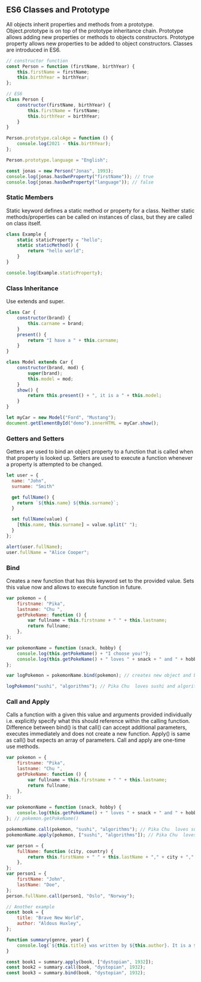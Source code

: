 ## ES6 Classes and Prototype

All objects inherit properties and methods from a prototype. Object.prototype is on top of the prototype inheritance chain. Prototype allows adding new properties or methods to objects constructors. Prototype property allows new properties to be added to object constructors. Classes are introduced in ES6.

```javascript
// constructor function
const Person = function (firstName, birthYear) {
    this.firstName = firstName;
    this.birthYear = birthYear;
};

// ES6
class Person {
    constructor(firstName, birthYear) {
        this.firstName = firstName;
        this.birthYear = birthYear;
    }
}

Person.prototype.calcAge = function () {
    console.log(2021 - this.birthYear);
};

Person.prototype.language = "English";

const jonas = new Person("Jonas", 1993);
console.log(jonas.hasOwnProperty("firstName")); // true
console.log(jonas.hasOwnProperty("language")); // false
```

### Static Members

Static keyword defines a static method or property for a class. Neither static methods/properties can be called on instances of class, but they are called on class itself.

```js
class Example {
    static staticProperty = "hello";
    static staticMethod() {
        return "hello world";
    }
}

console.log(Example.staticProperty);
```

### Class Inheritance

Use extends and super.

```javascript
class Car {
    constructor(brand) {
        this.carname = brand;
    }
    present() {
        return "I have a " + this.carname;
    }
}

class Model extends Car {
    constructor(brand, mod) {
        super(brand);
        this.model = mod;
    }
    show() {
        return this.present() + ", it is a " + this.model;
    }
}

let myCar = new Model("Ford", "Mustang");
document.getElementById("demo").innerHTML = myCar.show();
```

### Getters and Setters

Getters are used to bind an object property to a function that is called when that property is looked up. Setters are used to execute a function whenever a property is attempted to be changed.

```javascript
let user = {
  name: "John",
  surname: "Smith"

  get fullName() {
    return `${this.name} ${this.surname}`;
  }

  set fullName(value) {
    [this.name, this.surname] = value.split(" ");
  }
};

alert(user.fullName);
user.fullName = "Alice Cooper";
```

### Bind

Creates a new function that has this keyword set to the provided value. Sets this value now and allows to execute function in future.

```javascript
var pokemon = {
    firstname: "Pika",
    lastname: "Chu ",
    getPokeName: function () {
        var fullname = this.firstname + " " + this.lastname;
        return fullname;
    },
};

var pokemonName = function (snack, hobby) {
    console.log(this.getPokeName() + "I choose you!");
    console.log(this.getPokeName() + " loves " + snack + " and " + hobby);
};

var logPokemon = pokemonName.bind(pokemon); // creates new object and binds pokemon. 'this' of pokemon === pokemon now

logPokemon("sushi", "algorithms"); // Pika Chu  loves sushi and algorithms
```

### Call and Apply

Calls a function with a given this value and arguments provided individually i.e. explicitly specify what this should reference within the calling function. Difference between bind() is that call() can accept additional parameters, executes immediately and does not create a new function. Apply() is same as call() but expects an array of parameters. Call and apply are one-time use methods.

```javascript
var pokemon = {
    firstname: "Pika",
    lastname: "Chu ",
    getPokeName: function () {
        var fullname = this.firstname + " " + this.lastname;
        return fullname;
    },
};

var pokemonName = function (snack, hobby) {
    console.log(this.getPokeName() + " loves " + snack + " and " + hobby);
}; // pokemon.getPokeName()

pokemonName.call(pokemon, "sushi", "algorithms"); // Pika Chu  loves sushi and algorithms
pokemonName.apply(pokemon, ["sushi", "algorithms"]); // Pika Chu  loves sushi and algorithms
```

```javascript
var person = {
    fullName: function (city, country) {
        return this.firstName + " " + this.lastName + "," + city + "," + country;
    },
};
var person1 = {
    firstName: "John",
    lastName: "Doe",
};
person.fullName.call(person1, "Oslo", "Norway");

// Another example
const book = {
    title: "Brave New World",
    author: "Aldous Huxley",
};

function summary(genre, year) {
    console.log(`${this.title} was written by ${this.author}. It is a ${genre} novel written in ${year}.`);
}

const book1 = summary.apply(book, ["dystopian", 1932]);
const book2 = summary.call(book, "dystopian", 1932);
const book3 = summary.bind(book, "dystopian", 1932);
```

